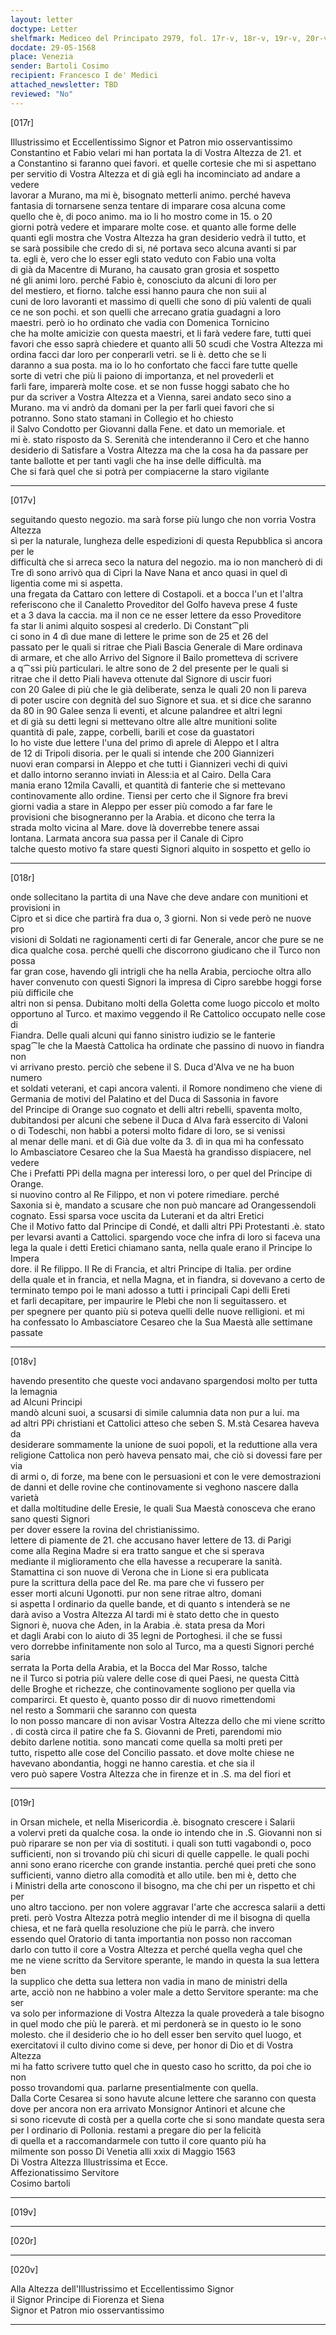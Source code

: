 ```yaml
---
layout: letter
doctype: Letter
shelfmark: Mediceo del Principato 2979, fol. 17r-v, 18r-v, 19r-v, 20r-v
docdate: 29-05-1568
place: Venezia
sender: Bartoli Cosimo
recipient: Francesco I de' Medici
attached_newsletter: TBD
reviewed: "No"
---
```


[017r]  
  
  
Illustrissimo et Eccellentissimo Signor et Patron mio osservantissimo  
Constantino et Fabio velari mi han portata la di Vostra Altezza de 21. et  
a Constantino si faranno quei favori. et quelle cortesie che mi si aspettano  
per servitio di Vostra Altezza et di già egli ha incominciato ad andare a vedere  
lavorar a Murano, ma mi è, bisognato metterli animo. perché haveva  
fantasia di tornarsene senza tentare di imparare cosa alcuna come  
quello che è, di poco animo. ma io li ho mostro come in 15. o 20  
giorni potrà vedere et imparare molte cose. et quanto alle forme delle  
quanti egli mostra che Vostra Altezza ha gran desiderio vedrà il tutto, et  
se sarà possibile che credo di si, né portava seco alcuna avanti si par  
ta. egli è, vero che lo esser egli stato veduto con Fabio una volta  
di già da Macentre di Murano, ha causato gran grosia et sospetto  
né gli animi loro. perché Fabio è, conosciuto da alcuni di loro per  
del mestiero, et fiorno. talche essi hanno paura che non suii al  
cuni de loro lavoranti et massimo di quelli che sono di più valenti de quali  
ce ne son pochi. et son quelli che arrecano gratia guadagni a loro  
maestri. però io ho ordinato che vadia con Domenica Tornicino  
che ha molte amicizie con questa maestri, et li farà vedere fare, tutti quei  
favori che esso saprà chiedere et quanto alli 50 scudi che Vostra Altezza mi  
ordina facci dar loro per conperarli vetri. se li è. detto che se li  
daranno a sua posta. ma io lo ho confortato che facci fare tutte quelle  
sorte di vetri che più li paiono di importanza, et nel provederli et  
farli fare, imparerà molte cose. et se non fusse hoggi sabato che ho  
pur da scriver a Vostra Altezza et a Vienna, sarei andato seco sino a  
Murano. ma vi andrò da domani per la per farli quei favori che si  
potranno. Sono stato stamani in Collegio et ho chiesto  
il Salvo Condotto per Giovanni dalla Fene. et dato un memoriale. et  
mi è. stato risposto da S. Serenità che intenderanno il Cero et che hanno  
desiderio di Satisfare a Vostra Altezza ma che la cosa ha da passare per  
tante ballotte et per tanti vagli che ha inse delle difficultà. ma  
Che si farà quel che si potrà per compiacerne la staro vigilante  
  
---  

[017v]  
  
  
seguitando questo negozio. ma sarà forse più lungo che non vorria Vostra Altezza  
sì per la naturale, lungheza delle espedizioni di questa Repubblica sì ancora per le  
difficultà che si arreca seco la natura del negozio. ma io non mancherò di di  
Tre dì sono arrivò qua di Cipri la Nave Nana et anco quasi in quel dì  
ligentia come mi si aspetta.  
una fregata da Cattaro con lettere di Costapoli. et a bocca l'un et l'altra  
referiscono che il Canaletto Proveditor del Golfo haveva prese 4 fuste  
et a 3 dava la caccia. ma il non ce ne esser lettere da esso Proveditore  
fa star li animi alquito sospesi al crederlo. Di Constant⁀pli  
ci sono in 4 dì due mane di lettere le prime son de 25 et 26 del  
passato per le quali si ritrae che Piali Bascia Generale di Mare ordinava  
di armare, et che allo Arrivo del Signore il Bailo prometteva di scrivere  
a q⁀ssi più particulari. le altre sono de 2 del presente per le quali si  
ritrae che il detto Piali haveva ottenute dal Signore di uscir fuori  
con 20 Galee di più che le già deliberate, senza le quali 20 non li pareva  
di poter uscire con degnità del suo Signore et sua. et si dice che saranno  
da 80 in 90 Galee senza li eventi, et alcune palandree et altri legni  
et di già su detti legni si mettevano oltre alle altre munitioni solite  
quantità di pale, zappe, corbelli, barili et cose da guastatori  
Io ho viste due lettere l'una del primo dì aprele di Aleppo et l altra  
de 12 di Tripoli disoria. per le quali si intende che 200 Giannizeri  
nuovi eran comparsi in Aleppo et che tutti i Giannizeri vechi di quivi  
et dallo intorno seranno inviati in Aless:ia et al Cairo. Della Cara  
mania erano 12mila Cavalli, et quantità di fanterie che si mettevano  
continovamente allo ordine. Tiensi per certo che il Signore fra brevi  
giorni vadia a stare in Aleppo per esser più comodo a far fare le  
provisioni che bisogneranno per la Arabia. et dicono che terra la  
strada molto vicina al Mare. dove là doverrebbe tenere assai  
lontana. Larmata ancora sua passa per il Canale di Cipro  
talche questo motivo fa stare questi Signori alquito in sospetto et gello io  
  
---  

[018r]  
  
  
onde sollecitano la partita di una Nave che deve andare con munitioni et provisioni in  
Cipro et si dice che partirà fra dua o, 3 giorni. Non si vede però ne nuove pro  
visioni di Soldati ne ragionamenti certi di far Generale, ancor che pure se ne  
dica qualche cosa. perché quelli che discorrono giudicano che il Turco non possa  
far gran cose, havendo gli intrigli che ha nella Arabia, percioche oltra allo  
haver convenuto con questi Signori la impresa di Cipro sarebbe hoggi forse più difficile che  
altri non si pensa. Dubitano molti della Goletta come luogo piccolo et molto  
opportuno al Turco. et maximo veggendo il Re Cattolico occupato nelle cose di  
Fiandra. Delle quali alcuni qui fanno sinistro iudizio se le fanterie  
spag⁀le che la Maestà Cattolica ha ordinate che passino di nuovo in fiandra non  
vi arrivano presto. perciò che sebene il S. Duca d'Alva ve ne ha buon numero  
et soldati veterani, et capi ancora valenti. il Romore nondimeno che viene di  
Germania de motivi del Palatino et del Duca di Sassonia in favore  
del Principe di Orange suo cognato et delli altri rebelli, spaventa molto,  
dubitandosi per alcuni che sebene il Duca d Alva farà essercito di Valoni  
o di Todeschi, non habbi a potersi molto fidare di loro, se si venissi  
al menar delle mani. et di Già due volte da 3. dì in qua mi ha confessato  
lo Ambasciatore Cesareo che la Sua Maestà ha grandisso dispiacere, nel vedere  
Che i Prefatti PPi della magna per interessi loro, o per quel del Principe di Orange.  
si nuovino contro al Re Filippo, et non vi potere rimediare. perché  
Saxonia si è, mandato a scusare che non può mancare ad Orangessendoli  
cognato. Essi sparsa voce uscita da Luterani et da altri Eretici  
Che il Motivo fatto dal Principe di Condé, et dalli altri PPi Protestanti .è. stato  
per levarsi avanti a Cattolici. spargendo voce che infra di loro si faceva una  
lega la quale i detti Eretici chiamano santa, nella quale erano il Principe lo Impera  
dore. il Re filippo. Il Re di Francia, et altri Principe di Italia. per ordine  
della quale et in francia, et nella Magna, et in fiandra, si dovevano a certo de  
terminato tempo poi le mani adosso a tutti i principali Capi delli Ereti  
et farli decapitare, per impaurire le Plebi che non li seguitassero. et  
per spegnere per quanto più si poteva quelli delle nuove relligioni. et mi  
ha confessato lo Ambasciatore Cesareo che la Sua Maestà alle settimane passate  
  
---  

[018v]  
  
  
havendo presentito che queste voci andavano spargendosi molto per tutta la lemagnia  
ad Alcuni Principi  
mandò alcuni suoi, a scusarsi di simile calumnia data non pur a lui. ma  
ad altri PPi christiani et Cattolici atteso che seben S. M.stà Cesarea haveva da  
desiderare sommamente la unione de suoi popoli, et la reduttione alla vera  
religione Cattolica non però haveva pensato mai, che ciò si dovessi fare per via  
di armi o, di forze, ma bene con le persuasioni et con le vere demostrazioni  
de danni et delle rovine che continovamente si veghono nascere dalla varietà  
et dalla moltitudine delle Eresie, le quali Sua Maestà conosceva che erano  
sano questi Signori  
per dover essere la rovina del christianissimo.  
lettere di piamente de 21. che accusano haver lettere de 13. di Parigi  
come alla Regina Madre si era tratto sangue et che si sperava  
mediante il miglioramento che ella havesse a recuperare la sanità.  
Stamattina ci son nuove di Verona che in Lione si era publicata  
pure la scrittura della pace del Re. ma pare che vi fussero per  
esser morti alcuni Ugonotti. pur non sene ritrae altro, domani  
si aspetta l ordinario da quelle bande, et di quanto s intenderà se ne  
darà aviso a Vostra Altezza Al tardi mi è stato detto che in questo  
Signori è, nuova che Aden, in la Arabia .è. stata presa da Mori  
et dagli Arabi con lo aiuto di 35 legni de Portoghesi. il che se fussi  
vero dorrebbe infinitamente non solo al Turco, ma a questi Signori perché saria  
serrata la Porta della Arabia, et la Bocca del Mar Rosso, talche  
ne il Turco si potria più valere delle cose di quei Paesi, ne questa Città  
delle Broghe et richezze, che continovamente sogliono per quella via  
comparirci. Et questo è, quanto posso dir di nuovo rimettendomi  
nel resto a Sommarii che saranno con questa  
Io non posso mancare di non avisar Vostra Altezza dello che mi viene scritto  
. di costà circa il patire che fa S. Giovanni de Preti, parendomi mio  
debito darlene notitia. sono mancati come quella sa molti preti per  
tutto, rispetto alle cose del Concilio passato. et dove molte chiese ne  
havevano abondantia, hoggi ne hanno carestia. et che sia il  
vero può sapere Vostra Altezza che in firenze et in .S. ma del fiori et  
  
---  

[019r]  
  
  
in Orsan michele, et nella Misericordia .è. bisognato crescere i Salarii  
a volervi preti da qualche cosa. la onde io intendo che in .S. Giovanni non si  
può riparare se non per via di sostituti. i quali son tutti vagabondi o, poco  
sufficienti, non si trovando più chi sicuri di quelle cappelle. le quali pochi  
anni sono erano ricerche con grande instantia. perché quei preti che sono  
sufficienti, vanno dietro alla comodità et allo utile. ben mi è, detto che  
i Ministri della arte conoscono il bisogno, ma che chi per un rispetto et chi per  
uno altro tacciono. per non volere aggravar l'arte che accresca salarii a detti  
preti. però Vostra Altezza potrà meglio intender di me il bisogna di quella  
chiesa, et ne farà quella resoluzione che più le parrà. che invero  
essendo quel Oratorio di tanta importantia non posso non raccoman  
darlo con tutto il core a Vostra Altezza et perché quella vegha quel che  
me ne viene scritto da Servitore sperante, le mando in questa la sua lettera ben  
la supplico che detta sua lettera non vadia in mano de ministri della  
arte, acciò non ne habbino a voler male a detto Servitore sperante: ma che ser  
va solo per informazione di Vostra Altezza la quale provederà a tale bisogno  
in quel modo che più le parerà. et mi perdonerà se in questo io le sono  
molesto. che il desiderio che io ho dell esser ben servito quel luogo, et  
exercitatovi il culto divino come si deve, per honor di Dio et di Vostra Altezza  
mi ha fatto scrivere tutto quel che in questo caso ho scritto, da poi che io non  
posso trovandomi qua. parlarne presentialmente con quella.  
Dalla Corte Cesarea si sono havute alcune lettere che saranno con questa  
dove per ancora non era arrivato Monsignor Antinori et alcune che  
si sono ricevute di costà per a quella corte che si sono mandate questa sera  
per l ordinario di Pollonia. restami a pregare dio per la felicità  
di quella et a raccomandarmele con tutto il core quanto più ha  
milmente son posso Di Venetia alli xxix di Maggio 1563  
Di Vostra Altezza Illustrissima et Ecce.  
Affezionatissimo Servitore  
Cosimo bartoli  
  
---  

[019v]  
  
  
  
---  

[020r]  
  
  
  
---  

[020v]  
  
  
Alla Altezza dell'Illustrissimo et Eccellentissimo Signor  
il Signor Principe di Fiorenza et Siena  
Signor et Patron mio osservantissimo  
  
---  

